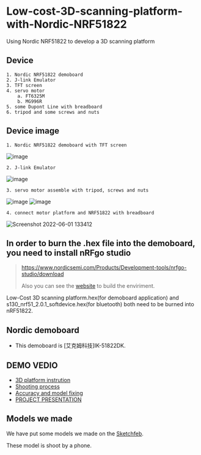 # Low-cost-3D-scanning-platform-with-Nordic-NRF51822
Using Nordic NRF51822 to develop a 3D scanning platform
## Device 
    1. Nordic NRF51822 demoboard
    2. J-link Emulator
    3. TFT screen
    4. servo motor
        a. FT6325M
        b. MG996R
    5. some Dupont Line with breadboard
    6. tripod and some screws and nuts
## Device image

    1. Nordic NRF51822 demoboard with TFT screen
![image](https://user-images.githubusercontent.com/61655288/170490703-f90de2c8-a176-4a43-b3be-993b50b3bc9a.png)

    2. J-link Emulator
![image](https://user-images.githubusercontent.com/61655288/170493625-c09ec641-2d96-4d49-95b4-1e36f499a18c.png)

    3. servo motor assemble with tripod, screws and nuts
![image](https://user-images.githubusercontent.com/61655288/170490846-005ebd4d-1adc-4fe2-b68a-f7772d0a867f.png)
![image](https://user-images.githubusercontent.com/61655288/170491353-3e82a405-244d-4df1-9fd0-75647888eae7.png)


    4. connect motor platform and NRF51822 with breadboard
![Screenshot 2022-06-01 133412](https://user-images.githubusercontent.com/61655288/171334863-ef7a70ea-cff0-4417-be0a-8cac4bb0e6e1.jpg)

## In order to burn the .hex file into the demoboard, you need to install nRFgo studio
> https://www.nordicsemi.com/Products/Development-tools/nrfgo-studio/download
> 
> Also you can see the [website](https://raytaccorpblog.wordpress.com/2018/12/18/nordic-nrf5-%E9%96%8B%E7%99%BC%E7%92%B0%E5%A2%83%E6%9E%B6%E8%A8%AD%E4%BB%8B%E7%B4%B9%EF%BD%9E%E7%87%92%E9%8C%84%E6%BA%96%E5%82%99%E8%88%87%E7%A8%8B%E5%BA%8F/) to build the enviriment.

Low-Cost 3D scanning platform.hex(for demoboard application) and s130_nrf51_2.0.1_softdevice.hex(for bluetooth) both need to be burned into nRF51822.
## Nordic demoboard
- This demoboard is [艾克姆科技]IK-51822DK. 
## DEMO VEDIO
- [3D platform instrution](https://youtu.be/hdIYlYf8qlM)
- [Shooting process](https://youtu.be/mUotJo15O_0)
- [Accuracy and model fixing](https://youtu.be/Ttu4n94e5I0)
- [PROJECT PRESENTATION](https://youtu.be/2b71_azgF3o)
## Models we made
We have put some models we made on the [Sketchfeb](https://sketchfab.com/TSChen11011/models).

These model is shoot by a phone.

